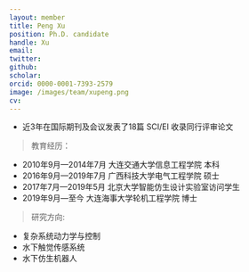 ```yaml
---
layout: member
title: Peng Xu
position: Ph.D. candidate
handle: Xu
email: 
twitter: 
github: 
scholar:
orcid: 0000-0001-7393-2579
image: /images/team/xupeng.png
cv: 
---
```



- 近3年在国际期刊及会议发表了18篇 SCI/EI 收录同行评审论文

> 教育经历：

- 2010年9月—2014年7月 大连交通大学信息工程学院 本科
- 2016年9月—2019年7月 广西科技大学电气工程学院 硕士
- 2017年7月—2019年5月 北京大学智能仿生设计实验室访问学生
- 2019年9月—至今 大连海事大学轮机工程学院 博士

> 研究方向:

- 复杂系统动力学与控制
- 水下触觉传感系统
- 水下仿生机器人